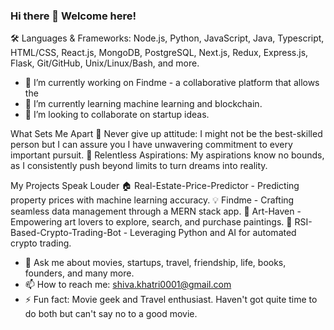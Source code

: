 ### Hi there 👋 Welcome here!

 🛠️ Languages & Frameworks: Node.js, Python, JavaScript, Java, Typescript, HTML/CSS, React.js, MongoDB, PostgreSQL, Next.js, Redux, Express.js, Flask, Git/GitHub, Unix/Linux/Bash, and more.

- 🔭 I’m currently working on Findme - a collaborative platform that allows the 
- 🌱 I’m currently learning machine learning and blockchain.
- 👯 I’m looking to collaborate on startup ideas.

What Sets Me Apart
🚀 Never give up attitude: I might not be the best-skilled person but I can assure you I have unwavering commitment to every important pursuit.
💬 Relentless Aspirations: My aspirations know no bounds, as I consistently push beyond limits to turn dreams into reality.

My Projects Speak Louder
🏠 Real-Estate-Price-Predictor - Predicting property prices with machine learning accuracy.
💡 Findme - Crafting seamless data management through a MERN stack app.
🎨 Art-Haven - Empowering art lovers to explore, search, and purchase paintings.
🤖 RSI-Based-Crypto-Trading-Bot - Leveraging Python and AI for automated crypto trading.

- 💬 Ask me about movies, startups, travel, friendship, life, books, founders, and many more.
- 📫 How to reach me: shiva.khatri0001@gmail.com
- ⚡ Fun fact: Movie geek and Travel enthusiast. Haven't got quite time to do both but can't say no to a good movie.




